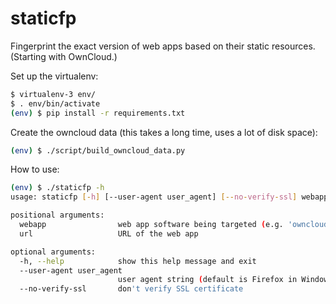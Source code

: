 # staticfp

Fingerprint the exact version of web apps based on their static resources. (Starting with OwnCloud.)

Set up the virtualenv:

```sh
$ virtualenv-3 env/
$ . env/bin/activate
(env) $ pip install -r requirements.txt
```

Create the owncloud data (this takes a long time, uses a lot of disk space):

```sh
(env) $ ./script/build_owncloud_data.py
```

How to use:

```sh
(env) $ ./staticfp -h
usage: staticfp [-h] [--user-agent user_agent] [--no-verify-ssl] webapp url

positional arguments:
  webapp                web app software being targeted (e.g. 'owncloud')
  url                   URL of the web app

optional arguments:
  -h, --help            show this help message and exit
  --user-agent user_agent
                        user agent string (default is Firefox in Windows)
  --no-verify-ssl       don't verify SSL certificate
```

